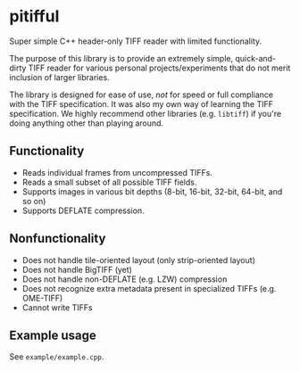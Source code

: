 # pitifful
Super simple C++ header-only TIFF reader with limited functionality.

The purpose of this library is to provide an extremely simple, quick-and-dirty TIFF reader for
various personal projects/experiments that do not merit inclusion of larger libraries.

The library is designed for ease of use, _not_ for speed or full compliance with
the TIFF specification. It was also my own way of learning the TIFF specification.
We highly recommend other libraries (e.g. `libtiff`) if you're doing anything other than playing around.

## Functionality
 - Reads individual frames from uncompressed TIFFs.
 - Reads a small subset of all possible TIFF fields.
 - Supports images in various bit depths (8-bit, 16-bit, 32-bit, 64-bit, and so on)
 - Supports DEFLATE compression.

## Nonfunctionality
 - Does not handle tile-oriented layout (only strip-oriented layout)
 - Does not handle BigTIFF (yet)
 - Does not handle non-DEFLATE (e.g. LZW) compression
 - Does not recognize extra metadata present in specialized TIFFs (e.g. OME-TIFF)
 - Cannot write TIFFs

## Example usage

See `example/example.cpp`.
